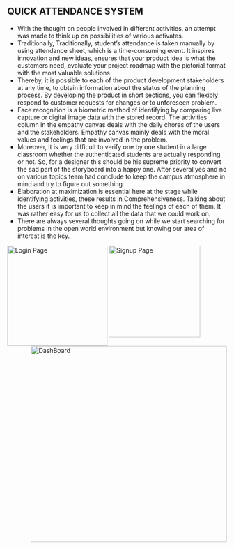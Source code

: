 ## **QUICK ATTENDANCE SYSTEM**

- With the thought on people involved in different activities, an attempt was made to think up on possibilities of various activates.
 - Traditionally, Traditionally, student’s attendance is taken manually by using attendance sheet, which is a time-consuming event. It inspires innovation and new ideas, ensures that your product idea is
   what the customers need, evaluate your project roadmap with the pictorial format with the most valuable solutions.
 - Thereby, it is possible to each of the product development stakeholders at any time, to obtain information about the status of the planning process. By developing the product in short sections, you can flexibly respond to customer requests for changes or to unforeseen problem.
 - Face recognition is a biometric method of identifying by comparing live capture or digital image data with the stored record. The activities column in the empathy canvas deals with the daily chores of the users and the stakeholders. Empathy canvas mainly deals with the moral values and feelings that are involved in the problem.
- Moreover, it is very difficult to verify one by one student in a large classroom whether the authenticated students are actually responding or not. So, for a designer this should be his supreme priority to convert the sad part of the storyboard into a happy one. After several yes and no on various topics team had conclude to keep the campus atmosphere in mind and try to figure out something. 
 - Elaboration at maximization is essential here at the stage while identifying activities, these results in Comprehensiveness. Talking about the users it is important to keep in mind the feelings of each of them. It was rather easy for us to collect all the data that we could work on.
 - There are always several thoughts going on while we start searching for problems in the open world environment but knowing our area of interest is the key.


<html>
<body>
 <div>
  <img src="https://user-images.githubusercontent.com/70795331/174566218-76c5e8c1-a1ab-48b8-91c3-a46dca84c9d7.png" alt="Login Page" width="230"  display=inline align=left list-style-type=none>
  <img src="https://user-images.githubusercontent.com/70795331/174564584-48f8050a-6b7f-4ae7-974d-139e6f000d5c.png" alt="Signup Page" width="210"   display=inline align=center list-style-type=none>
   <img src="https://user-images.githubusercontent.com/70795331/174567052-614dcad8-d5b7-4bb0-b7af-f1dadfc8a511.png" alt="DashBoard" width="450"  display=inline align=right list-style-type=none>
 </div>
</body>
</html>
